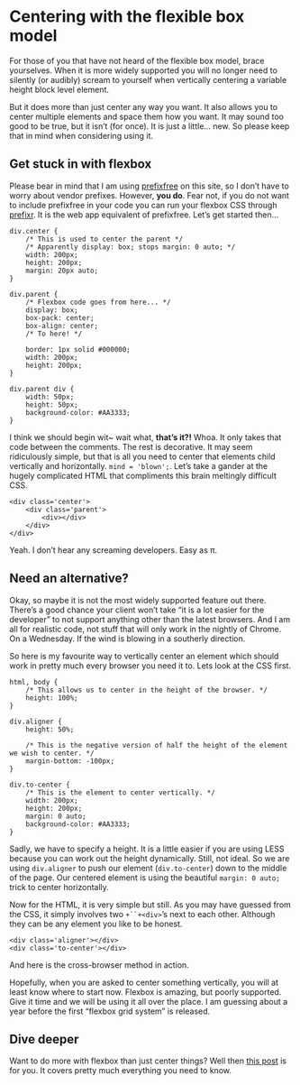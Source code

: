 # Centering with the flexible box model

For those of you that have not heard of the flexible box model, brace yourselves. When it is more widely supported you will no longer need to silently (or audibly) scream to yourself when vertically centering a variable height block level element.

But it does more than just center any way you want. It also allows you to center multiple elements and space them how you want. It may sound too good to be true, but it isn’t (for once). It is just a little… new. So please keep that in mind when considering using it.

## Get stuck in with flexbox

Please bear in mind that I am using [prefixfree](https://github.com/LeaVerou/prefixfree) on this site, so I don’t have to worry about vendor prefixes. However, **you do**. Fear not, if you do not want to include prefixfree in your code you can run your flexbox CSS through [prefixr](http://prefixr.com/). It is the web app equivalent of prefixfree. Let’s get started then…

```
div.center {
    /* This is used to center the parent */
    /* Apparently display: box; stops margin: 0 auto; */
    width: 200px;
    height: 200px;
    margin: 20px auto;
}

div.parent {
    /* Flexbox code goes from here... */
    display: box;
    box-pack: center;
    box-align: center;
    /* To here! */

    border: 1px solid #000000;
    width: 200px;
    height: 200px;
}

div.parent div {
    width: 50px;
    height: 50px;
    background-color: #AA3333;
}
```

I think we should begin wit~ wait what, **that’s it?!** Whoa. It only takes that code between the comments. The rest is decorative. It may seem ridiculously simple, but that is all you need to center that elements child vertically and horizontally. `mind = 'blown';`. Let’s take a gander at the hugely complicated HTML that compliments this brain meltingly difficult CSS.

```
<div class='center'>
    <div class='parent'>
        <div></div>
    </div>
</div>
```

Yeah. I don’t hear any screaming developers. Easy as π.

## Need an alternative?

Okay, so maybe it is not the most widely supported feature out there. There’s a good chance your client won’t take “it is a lot easier for the developer” to not support anything other than the latest browsers. And I am all for realistic code, not stuff that will only work in the nightly of Chrome. On a Wednesday. If the wind is blowing in a southerly direction.

So here is my favourite way to vertically center an element which should work in pretty much every browser you need it to. Lets look at the CSS first.

```
html, body {
    /* This allows us to center in the height of the browser. */
    height: 100%;
}

div.aligner {
    height: 50%;

    /* This is the negative version of half the height of the element we wish to center. */
    margin-bottom: -100px;
}

div.to-center {
    /* This is the element to center vertically. */
    width: 200px;
    height: 200px;
    margin: 0 auto;
    background-color: #AA3333;
}
```

Sadly, we have to specify a height. It is a little easier if you are using LESS because you can work out the height dynamically. Still, not ideal. So we are using `div.aligner` to push our element (`div.to-center`) down to the middle of the page. Our centered element is using the beautiful `margin: 0 auto;` trick to center horizontally.

Now for the HTML, it is very simple but still. As you may have guessed from the CSS, it simply involves two `+``+<div>`’s next to each other. Although they can be any element you like to be honest.

```
<div class='aligner'></div>
<div class='to-center'></div>
```

And here is the cross-browser method in action.

Hopefully, when you are asked to center something vertically, you will at least know where to start now. Flexbox is amazing, but poorly supported. Give it time and we will be using it all over the place. I am guessing about a year before the first “flexbox grid system” is released.

## Dive deeper

Want to do more with flexbox than just center things? Well then [this post](http://www.html5rocks.com/en/tutorials/flexbox/quick/) is for you. It covers pretty much everything you need to know.
